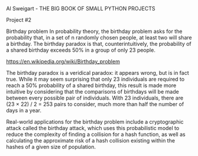 Al Sweigart - THE BIG BOOK OF SMALL PYTHON PROJECTS

Project #2

Birthday problem
In probability theory, the birthday problem asks for the probability that, in a set of n randomly chosen people, at least two will share a birthday.
The birthday paradox is that, counterintuitively, the probability of a shared birthday exceeds 50% in a group of only 23 people.

https://en.wikipedia.org/wiki/Birthday_problem

The birthday paradox is a veridical paradox: it appears wrong, but is in fact true. While it may seem surprising that only 23 individuals are required to reach a 50% probability of a shared birthday, this result is made more intuitive by considering that the comparisons of birthdays will be made between every possible pair of individuals. With 23 individuals, there are (23 × 22) / 2 = 253 pairs to consider, much more than half the number of days in a year.

Real-world applications for the birthday problem include a cryptographic attack called the birthday attack, which uses this probabilistic model to reduce the complexity of finding a collision for a hash function, as well as calculating the approximate risk of a hash collision existing within the hashes of a given size of population.